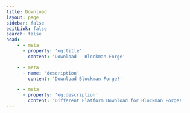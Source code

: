```yaml
---
title: Download
layout: page
sidebar: false
editLink: false
search: false
head:
    - - meta
      - property: 'og:title'
        content: 'Download - Blockman Forge'

    - - meta
      - name: 'description'
        content: 'Download Blockman Forge!'

    - - meta
      - property: 'og:description'
        content: 'Different Platform Download for Blockman Forge!'
---
```


<script setup>
    import Downloads from '../components/fern/download.vue'
</script>

<Downloads />
